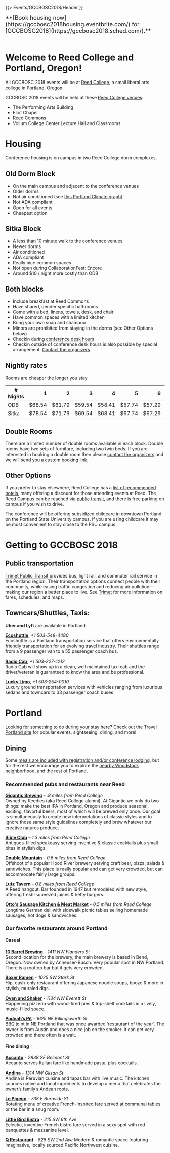 {{> Events/GCCBOSC2018/Header }}

<div class='center' style="font-size: large;">
**[Book housing now](https://gccbosc2018housing.eventbrite.com/) for [GCCBOSC2018](https://gccbosc2018.sched.com/).**
</div><br />

# Welcome to Reed College and Portland, Oregon!

All GCCBOSC 2018 events will be at [Reed College](http://www.reed.edu/), a small liberal arts college in [Portland](#portland), Oregon.

GCCBOSC 2018 events will be held at these [Reed College venues](https://www.reed.edu/cep/venues/index.html):

* The Performing Arts Building
* Eliot Chapel
* Reed Commons
* Vollum College Center Lecture Hall and Classrooms

# Housing

Conference housing is on campus in two Reed College dorm complexes.

## Old Dorm Block

* On the main campus and adjacent to the conference venues
* Older dorms
* Not air conditioned (see [this Portland Climate graph](https://en.wikipedia.org/wiki/Portland,_Oregon#Climate)) 
* Not ADA compliant
* Open for all events
* Cheapest option

## Sitka Block

* A less than 10 minute walk to the conference venues
* Newer dorms
* Air conditioned
* ADA compliant
* Really nice common spaces
* Not open during CollaborationFest: Encore
* Around $10 / night more costly than ODB

## Both blocks

* Include breakfast at Reed Commons
* Have shared, gender specific bathrooms
* Come with a bed, linens, towels, desk, and chair
* Have common spaces with a limited kitchen
* Bring your own soap and shampoo
* Minors are prohibited from staying in the dorms (see Other Options below)
* Checkin during [conference desk hours](https://gccbosc2018.sched.com/overview/type/A.+Help)
* Checkin outside of conference desk hours is also possible by special arrangement.  [Contact the organizers](/src/events/gccbosc/organizers/index.md).

## Nightly rates

Rooms are cheaper the longer you stay.

| # Nights | 1 | 2 | 3 | 4 | 5 | 6 | 7 | 8 | 9 |
| --- | ---: | ---: | ---: | ---: | ---: | ---: | ---: | ---: | ---: | 
| ODB | $68.54 | $61.79 | $59.54 | $58.41 | $57.74 | $57.29 | $56.96 | $56.72 | $56.54 |
| Sitka | $78.54 | $71.79 | $69.54 | $68.41 | $67.74 | $67.29 | $66.96 |  |  |

## Double Rooms

There are a limited number of double rooms available in each block.  Double rooms have two sets of furniture, including two twin beds.  If you are interested in booking a double room then please [contact the organizers](/src/events/gccbosc/organizers/index.md) and we will send you a custom booking link.

## Other Options

If you prefer to stay elsewhere, Reed College has a [list of recommended hotels](https://www.reed.edu/accommodations.html), many offering a discount for those attending events at Reed. The Reed Campus can be reached via [public transit](#public-transportation), and there is free parking on campus if you wish to drive.

The conference will be offering subsidized childcare in downtown Portland on the Portland State University campus.  If you are using childcare it may be most convenient to stay close to the PSU campus.

# Getting to GCCBOSC 2018

## Public transportation

[Trimet Public Transit](http://trimet.org/index.htm) provides bus, light rail, and commuter rail service in the Portland region. Their transportation options connect people with their community, while easing traffic congestion and reducing air pollution—making our region a better place to live.  See [Trimet](http://trimet.org/index.htm) for more information on fares, schedules, and maps.

## Towncars/Shuttles, Taxis:

**Uber and Lyft** are available in Portland.

**[Ecoshuttle](http://www.ecoshuttle.net/)**, *+1 503-548-4480*<br />
Ecoshuttle is a Portland transportation service that offers environmentally friendly transportation for an evolving travel industry. Their shuttles range from a 9 passenger van to a 55 passenger coach bus.

**[Radio Cab](http://www.radiocab.net/apage/155647.php)**, *+1 503-227-1212*<br />
Radio Cab will show up in a clean, well maintained taxi cab and the driver/veteran is guaranteed to know the area and be professional.

**[Lucky Limo](http://www.besolucky.com/)**, *+1 503-254-0010*<br />
Luxury ground transportation services with vehicles ranging from luxurious sedans and towncars to 33 passenger coach buses


# Portland

Looking for something to do during your stay here? Check out the [Travel Portland site](http://www.travelportland.com/) for popular events, sightseeing, dining, and more!

## Dining

Some [meals are included with registration and/or conference lodging](/src/events/gccbosc2018/register/index.md#meals), but for the rest we encourage you to explore the [nearby Woodstock neighborhood](https://www.yelp.com/search?find_loc=Woodstock,+Portland,+OR&start=0&l=g:-122.61042594909668,45.48405300583157,-122.62330055236816,45.47502579850064), and the rest of Portland.

### Recommended pubs and restaurants near Reed

**[Gigantic Brewing](https://www.giganticbrewing.com/)** *- .8 miles from Reed College*<br />
Owned by Reedies (aka Reed College alumni). At Gigantic we only do two things: make the best IPA in Portland, Oregon and produce seasonal, exciting, flavorful beers, most of which will be brewed only once. Our goal is simultaneously to create new interpretations of classic styles and to ignore those same style guidelines completely and brew whatever our creative natures produce. 

**[Bible Club](http://bibleclubpdx.com/)** *– 1.3 miles from Reed College*<br />
Antiques-filled speakeasy serving inventive & classic cocktails plus small bites in stylish digs.

**[Double Mountain](http://www.doublemountainbrewery.com/taproom/woodstock-taproom/)** - *0.6 miles from Reed College*<br />
Offshoot of a popular Hood River brewery serving craft beer, pizza, salads & sandwiches. This place is really popular and can get very crowded, but can accommodate fairly large groups.

**Lutz Tavern** - *0.8 miles from Reed College*<br />
A Reed hangout. Bar founded in 1947 but remodeled with new style, offering fresh-squeezed juices & hefty burgers.

**[Otto's Sausage Kitchen & Meat Market](https://www.ottossausage.com/)** - *0.5 miles from Reed College*<br />
Longtime German deli with sidewalk picnic tables selling homemade sausages, hot dogs & sandwiches.

### Our favorite restaurants around Portland

#### Casual

**[10 Barrel Brewing](https://10barrel.com/pub/portland/)** - *1411 NW Flanders St*<br />
Second location for the brewery, the main brewery is based in Bend, Oregon. Now owned by Anheuser-Busch. Very popular spot in NW Portland. There is a rooftop bar but it gets very crowded.
 
**[Boxer Ramen](http://www.boxerramen.com/)** - *1025 SW Stark St*<br />
Hip, cash-only restaurant offering Japanese noodle soups, booze & more in stylish, muraled digs.


**[Oven and Shaker](http://ovenandshaker.com/)** - *1134 NW Everett St*<br />
Happening pizzeria with wood-fired pies & top-shelf cocktails in a lively, music-filled space. 

**[Podnah’s Pit](http://www.podnahspit.com/)** - *1625 NE Killingsworth St*<br />
BBQ joint in NE Portland that was once awarded ‘restaurant of the year’. The owner is from Austin and does a nice job on the smoker. It can get very crowded and there often is a wait.
 
#### Fine dining

**[Accanto](http://accantopdx.com/)** - *2838 SE Belmont St*<br />
Accanto serves Italian fare like handmade pasta, plus cocktails.

**[Andina](http://www.andinarestaurant.com/)** - *1314 NW Glisan St*<br />
Andina is Peruvian cuisine and tapas bar with live music. The kitchen sources native and local ingredients to develop a menu that celebrates the owner’s family’s Andean roots.

**[Le Pigeon](lepigeon.com)** - *738 E Burnside St*<br />
Rotating menu of creative French-inspired fare served at communal tables or the bar in a snug room.

**[Little Bird Bistro](http://littlebirdbistro.com/)** - *215 SW 6th Ave*<br />
Eclectic, inventive French bistro fare served in a sexy spot with red banquettes & mezzanine level.

**[Q Restaurant](http://q-portland.com/)** - *828 SW 2nd Ave*
Modern & romantic space featuring imaginative, locally sourced Pacific Northwest cuisine.
 
